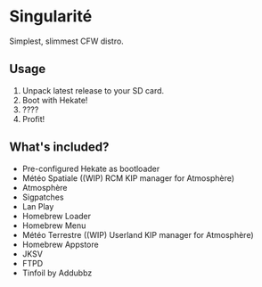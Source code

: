 # Singularité
Simplest, slimmest CFW distro.

## Usage
1) Unpack latest release to your SD card.
2) Boot with Hekate!
3) ????
4) Profit!

## What's included?
- Pre-configured Hekate as bootloader
- Météo Spatiale ((WIP) RCM KIP manager for Atmosphère)
- Atmosphère
- Sigpatches
- Lan Play
- Homebrew Loader
- Homebrew Menu
- Météo Terrestre ((WIP) Userland KIP manager for Atmosphère)
- Homebrew Appstore
- JKSV
- FTPD
- Tinfoil by Addubbz
